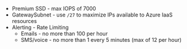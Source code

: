 - Premium SSD - max IOPS of 7000
- GatewaySubnet - use `/27` to maximize IPs available to Azure IaaS resources
- Alerting - Rate Limiting
    - Emails - no more than 100 per hour
    - SMS/voice - no more than 1 every 5 minutes (max of 12 per hour)
